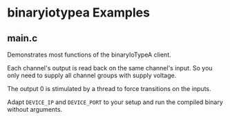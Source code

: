 # binaryiotypea Examples

## main.c

Demonstrates most functions of the binaryIoTypeA client.

Each channel's output is read back on the same channel's input. So you only need to supply all channel groups with supply voltage.

The output 0 is stimulated by a thread to force transitions on the inputs.

Adapt `DEVICE_IP` and `DEVICE_PORT` to your setup and run the compiled binary without arguments.
